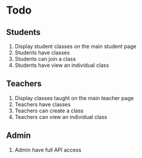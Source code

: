 # Todo

## Students

1. Display student classes on the main student page
1. Students have classes
1. Students can join a class
1. Students have view an individual class

## Teachers

1. Display classes taught on the main teacher page
1. Teachers have classes
1. Teachers can create a class
1. Teachers can view an individual class

## Admin

1. Admin have full API access
